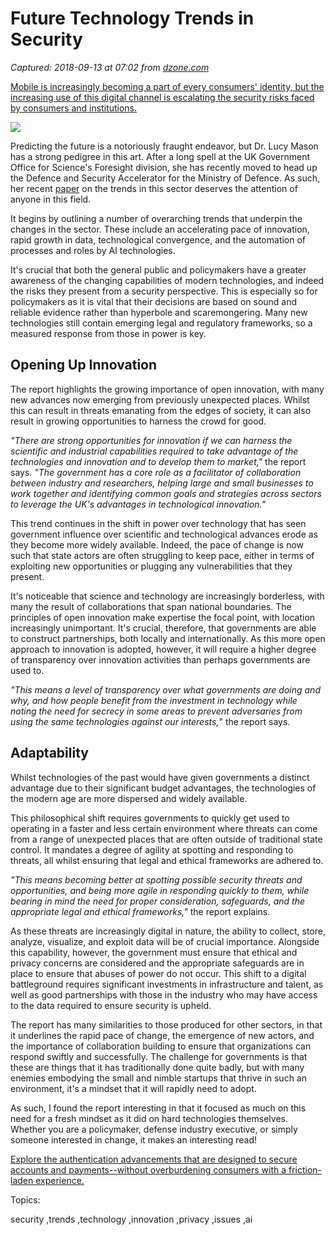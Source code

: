 # Future Technology Trends in Security

_Captured: 2018-09-13 at 07:02 from [dzone.com](https://dzone.com/articles/future-technology-trends-in-security?edition=394191&utm_source=Daily%20Digest&utm_medium=email&utm_campaign=Daily%20Digest%202018-09-12)_

[Mobile is increasingly becoming a part of every consumers' identity, but the increasing use of this digital channel is escalating the security risks faced by consumers and institutions.](https://dzone.com/go?i=299540&u=https%3A%2F%2Fwww.ca.com%2Fus%2Fcollateral%2Findustry-analyst-report%2Fsecuring-payments-and-earning-trust-in-a-mobile-financial-world.html%3Futm_medium%3Donlineads_onl-dsp%26utm_source%3Ddzone%26utm_campaign%3Dsec-modern-iam_paysec_land%26utm_content%3Dna_report-3d-secure-securing-payments-and-earning-trust-in-a-mobile-world-javelin-report)

![](http://adigaskell.org/wp-content/uploads/2018/08/security-technologies-150x150.jpg)

Predicting the future is a notoriously fraught endeavor, but Dr. Lucy Mason has a strong pedigree in this art. After a long spell at the UK Government Office for Science's Foresight division, she has recently moved to head up the Defence and Security Accelerator for the Ministry of Defence. As such, her recent [paper](https://assets.publishing.service.gov.uk/government/uploads/system/uploads/attachment_data/file/728113/Future_trends_research_V6.pdf) on the trends in this sector deserves the attention of anyone in this field.

It begins by outlining a number of overarching trends that underpin the changes in the sector. These include an accelerating pace of innovation, rapid growth in data, technological convergence, and the automation of processes and roles by AI technologies.

It's crucial that both the general public and policymakers have a greater awareness of the changing capabilities of modern technologies, and indeed the risks they present from a security perspective. This is especially so for policymakers as it is vital that their decisions are based on sound and reliable evidence rather than hyperbole and scaremongering. Many new technologies still contain emerging legal and regulatory frameworks, so a measured response from those in power is key.

## Opening Up Innovation

The report highlights the growing importance of open innovation, with many new advances now emerging from previously unexpected places. Whilst this can result in threats emanating from the edges of society, it can also result in growing opportunities to harness the crowd for good.

_"There are strong opportunities for innovation if we can harness the scientific and industrial capabilities required to take advantage of the technologies and innovation and to develop them to market,"_ the report says. _"The government has a core role as a facilitator of collaboration between industry and researchers, helping large and small businesses to work together and identifying common goals and strategies across sectors to leverage the UK's advantages in technological innovation."_

This trend continues in the shift in power over technology that has seen government influence over scientific and technological advances erode as they become more widely available. Indeed, the pace of change is now such that state actors are often struggling to keep pace, either in terms of exploiting new opportunities or plugging any vulnerabilities that they present.

It's noticeable that science and technology are increasingly borderless, with many the result of collaborations that span national boundaries. The principles of open innovation make expertise the focal point, with location increasingly unimportant. It's crucial, therefore, that governments are able to construct partnerships, both locally and internationally. As this more open approach to innovation is adopted, however, it will require a higher degree of transparency over innovation activities than perhaps governments are used to.

_"This means a level of transparency over what governments are doing and why, and how people benefit from the investment in technology while noting the need for secrecy in some areas to prevent adversaries from using the same technologies against our interests,_" the report says.

## Adaptability

Whilst technologies of the past would have given governments a distinct advantage due to their significant budget advantages, the technologies of the modern age are more dispersed and widely available.

This philosophical shift requires governments to quickly get used to operating in a faster and less certain environment where threats can come from a range of unexpected places that are often outside of traditional state control. It mandates a degree of agility at spotting and responding to threats, all whilst ensuring that legal and ethical frameworks are adhered to.

_"This means becoming better at spotting possible security threats and opportunities, and being more agile in responding quickly to them, while bearing in mind the need for proper consideration, safeguards, and the appropriate legal and ethical frameworks,"_ the report explains.

As these threats are increasingly digital in nature, the ability to collect, store, analyze, visualize, and exploit data will be of crucial importance. Alongside this capability, however, the government must ensure that ethical and privacy concerns are considered and the appropriate safeguards are in place to ensure that abuses of power do not occur. This shift to a digital battleground requires significant investments in infrastructure and talent, as well as good partnerships with those in the industry who may have access to the data required to ensure security is upheld.

The report has many similarities to those produced for other sectors, in that it underlines the rapid pace of change, the emergence of new actors, and the importance of collaboration building to ensure that organizations can respond swiftly and successfully. The challenge for governments is that these are things that it has traditionally done quite badly, but with many enemies embodying the small and nimble startups that thrive in such an environment, it's a mindset that it will rapidly need to adopt.

As such, I found the report interesting in that it focused as much on this need for a fresh mindset as it did on hard technologies themselves. Whether you are a policymaker, defense industry executive, or simply someone interested in change, it makes an interesting read!

[Explore the authentication advancements that are designed to secure accounts and payments--without overburdening consumers with a friction-laden experience.](https://dzone.com/go?i=299541&u=https%3A%2F%2Fwww.ca.com%2Fus%2Fcollateral%2Findustry-analyst-report%2Fsecuring-payments-and-earning-trust-in-a-mobile-financial-world.html%3Futm_medium%3Donlineads_onl-dsp%26utm_source%3Ddzone%26utm_campaign%3Dsec-modern-iam_paysec_land%26utm_content%3Dna_report-3d-secure-securing-payments-and-earning-trust-in-a-mobile-world-javelin-report)

Topics:

security ,trends ,technology ,innovation ,privacy ,issues ,ai

